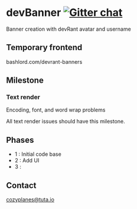 
# devBanner [![Gitter chat](https://badges.gitter.im/gitterHQ/services.png)](https://gitter.im/devBanner/Lobby)
Banner creation with devRant avatar and username

## Temporary frontend
bashlord.com/devrant-banners

## Milestone
### Text render
Encoding, font, and word wrap problems

All text render issues should have this milestone.

## Phases

- 1 : Initial code base
- 2 : Add UI
- 3 : 

## Contact
<cozyplanes@tuta.io>
